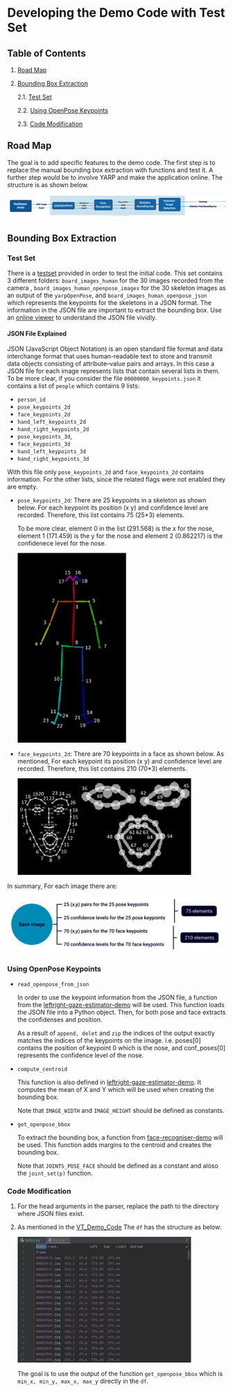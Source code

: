 # Developing the Demo Code with Test Set


## Table of Contents
1. [Road Map](#road-map)
2. [Bounding Box Extraction](#bounding-box-extraction)
   
    2.1. [Test Set](#test-set)

    2.2. [Using OpenPose Keypoints](#using-openpose-keypoints)

    2.3. [Code Modification](#code-modification)



## Road Map
The goal is to add specific features to the demo code. The first step is to replace the manual bounding box extraction with functions and test it. A further step would be to involve YARP and make the application online. The structure is as shown below.

![Roadmap](Img/roadmap.jpg)

## Bounding Box Extraction
### Test Set
  
There is a [testset]() provided in order to test the initial code. This set contains 3 different folders: `board_images_human` for the 30 images recorded from the camera , `board_images_human_openpose_images` for the 30 skeleton images as an output of the `yarpOpenPose`, and `board_images_human_openpose_json` which represents the keypoints for the skeletons in a JSON format. The information in the JSON file are important to extract the bounding box. Use an [online viewer](https://jsonformatter.org/json-viewer) to understand the JSON file vividly. 

#### JSON File Explained

JSON (JavaScript Object Notation) is an open standard file format and data interchange format that uses human-readable text to store and transmit data objects consisting of attribute–value pairs and arrays. In this case a JSON file for each image represents lists that contain several lists in them. To be more clear, if you consider the file `00000000_keypoints.json` it contains a list of `people` which contains 9 lists:
- `person_id`
- `pose_keypoints_2d`
- `face_keypoints_2d`
- `hand_left_keypoints_2d`
- `hand_right_keypoints_2d` 
- `pose_keypoints_3d`, 
- `face_keypoints_3d`
- `hand_left_keypoints_3d`
- `hand_right_keypoints_3d`

With this file only `pose_keypoints_2d` and `face_keypoints_2d` contains information. For the other lists, since the related flags were not enabled they are empty. 
- `pose_keypoints_2d`: There are 25 keypoints in a skeleton as shown below. For each keypoint its position (x y) and confidence level are recorded. Therefore, this list contains 75 (25*3) elements. 

    To be more clear, element 0 in the list (291.568) is the x for the nose, element 1 (171.459) is the y for the nose and element 2 (0.862217) is the confidenece level for the nose.

    <img src="Img/pose_keypoints.png" alt="pose" width="250"/>

- `face_keypoints_2d`: There are 70 keypoints in a face as shown below. As mentioned, For each keypoint its position (x y) and confidence level are recorded. Therefore, this list contains 210 (70*3) elements.

    <img src="Img/face_keypoints.png" alt="face" width="400"/>

In summary, For each image there are:

<img src="Img/json.png" alt="face" width="600"/> 

### Using OpenPose Keypoints
- `read_openpose_from_json`
  
    In order to use the keypoint information from the JSON file, a function from the [leftright-gaze-estimator-demo](https://github.com/MariaLombardi/leftright-gaze-estimator-demo/blob/master/src/functions/utilities.py) will be used.
    This function loads the JSON file into a Python object. Then, for both pose and face extracts the confidenses and position.

    As a result of `append, delet` and `zip` the indices of the output exactly matches the indices of the keypoints on the image. i.e. poses[0] contains the position of keypoint 0 which is the nose, and conf_poses[0] represents the confidence level of the nose.


- `compute_centroid`
    
    This function is also defined in [leftright-gaze-estimator-demo](https://github.com/MariaLombardi/leftright-gaze-estimator-demo/blob/master/src/functions/utilities.py). It computes the mean of X and Y which will be used when creating the bounding box. 

    Note that `IMAGE_WIDTH` and `IMAGE_HEIGHT` should be defined as constants.

- `get_openpose_bbox`
    
    To extract the bounding box, a function from [face-recogniser-demo](https://github.com/MariaLombardi/face-recogniser-demo/blob/main/src/functions/utilities.py) will be used. This function adds margins to the centroid and creates the bounding box.

    Note that `JOINTS_POSE_FACE` should be defined as a constant and alòso the `joint_set(p)` function.

### Code Modification
1. For the head arguments in the parser, replace the path to the directory where JSON files exist.
2. As mentioned in the [VT_Demo_Code](https://github.com/shivahanifi/visual-targets/blob/main/Demo/VT_Demo_Code.md) The `df` has the structure as below:

     <img src="Img/df.png" alt="face" width="400"/>  

    The goal is to use the output of the function `get_openpose_bbox` which is `min_x, min_y, max_x, max_y` directly in the `df`.